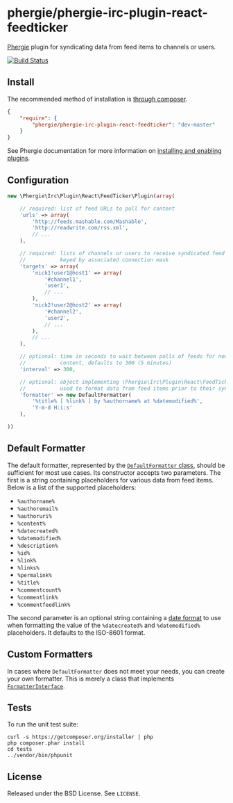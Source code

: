 # phergie/phergie-irc-plugin-react-feedticker

[Phergie](http://github.com/phergie/phergie-irc-bot-react/) plugin for syndicating data from feed items to channels or users.

[![Build Status](https://secure.travis-ci.org/phergie/phergie-irc-plugin-react-feedticker.png?branch=master)](http://travis-ci.org/phergie/phergie-irc-plugin-react-feedticker)

## Install

The recommended method of installation is [through composer](http://getcomposer.org).

```JSON
{
    "require": {
        "phergie/phergie-irc-plugin-react-feedticker": "dev-master"
    }
}
```

See Phergie documentation for more information on
[installing and enabling plugins](https://github.com/phergie/phergie-irc-bot-react/wiki/Usage#plugins).

## Configuration

```php
new \Phergie\Irc\Plugin\React\FeedTicker\Plugin(array(

    // required: list of feed URLs to poll for content
    'urls' => array(
        'http://feeds.mashable.com/Mashable',
        'http://readwrite.com/rss.xml',
        // ...
    ),

    // required: lists of channels or users to receive syndicated feed items
    //           keyed by associated connection mask
    'targets' => array(
        'nick1!user1@host1' => array(
            '#channel1',
            'user1',
            // ...
        ),
        'nick2!user2@host2' => array(
            '#channel2',
            'user2',
            // ...
        ),
        // ...
    ),

    // optional: time in seconds to wait between polls of feeds for new
    //           content, defaults to 300 (5 minutes)
    'interval' => 300,

    // optional: object implementing \Phergie\Irc\Plugin\React\FeedTicker\FormatterInterface
    //           used to format data from feed items prior to their syndication
    'formatter' => new DefaultFormatter(
        '%title% [ %link% ] by %authorname% at %datemodified%',
        'Y-m-d H:i:s'
    ),

))
```

## Default Formatter

The default formatter, represented by the [`DefaultFormatter` class](https://github.com/phergie/phergie-irc-plugin-react-feedticker/blob/master/src/DefaultFormatter.php), should be sufficient for most use cases. Its constructor accepts two parameters. The first is a string containing placeholders for various data from feed items. Below is a list of the supported placeholders:

* `%authorname%`
* `%authoremail%`
* `%authoruri%`
* `%content%`
* `%datecreated%`
* `%datemodified%`
* `%description%`
* `%id%`
* `%link%`
* `%links%`
* `%permalink%`
* `%title%`
* `%commentcount%`
* `%commentlink%`
* `%commentfeedlink%`

The second parameter is an optional string containing a [date format](http://php.net/manual/en/function.date.php) to use when formatting the value of the `%datecreated%` and `%datemodified%` placeholders. It defaults to the ISO-8601 format.

## Custom Formatters

In cases where `DefaultFormatter` does not meet your needs, you can create your own formatter. This is merely a class that implements [`FormatterInterface`](https://github.com/phergie/phergie-irc-plugin-react-feedticker/blob/master/src/FormatterInterface.php).

## Tests

To run the unit test suite:

```
curl -s https://getcomposer.org/installer | php
php composer.phar install
cd tests
../vendor/bin/phpunit
```

## License

Released under the BSD License. See `LICENSE`.
